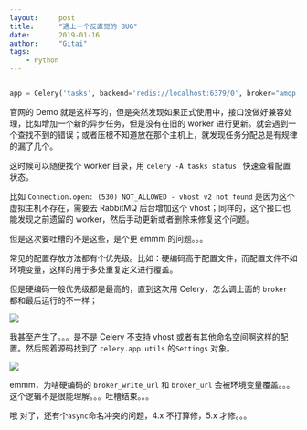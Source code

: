 ```yaml
---
layout:     post
title:      "遇上一个反直觉的 BUG"
date:       2019-01-16
author:     "Gitai"
tags:
	- Python
---
```




```python

app = Celery('tasks', backend='redis://localhost:6379/0', broker="amqp://guest:guest@localhost:5672")
```

官网的 Demo 就是这样写的，但是突然发现如果正式使用中，接口没做好兼容处理，比如增加一个新的异步任务，但是没有在旧的 worker 进行更新。就会遇到一个查找不到的错误；或者压根不知道放在那个主机上，就发现任务分配总是有规律的漏了几个。

这时候可以随便找个 worker 目录，用 `celery -A tasks status ` 快速查看配置状态。

比如 `Connection.open: (530) NOT_ALLOWED - vhost v2 not found` 是因为这个虚拟主机不存在，需要去 RabbitMQ 后台增加这个 vhost；同样的，这个接口也能发现之前遗留的 worker，然后手动更新或者删除来修复这个问题。

但是这次要吐槽的不是这些，是个更 emmm 的问题。。。

<!-- more -->

常见的配置存放方法都有个优先级。比如：硬编码高于配置文件，而配置文件不如环境变量，这样的用于多处重复定义进行覆盖。

但是硬编码一般优先级都是最高的，直到这次用 Celery，怎么调上面的 `broker` 都和最后运行的不一样；

![](https://i.loli.net/2019/01/16/5c3ea2c5d9967.png)

我甚至产生了。。。是不是 Celery 不支持 vhost 或者有其他命名空间啊这样的配置。然后照着源码找到了 `celery.app.utils` 的`Settings` 对象。

![](https://i.loli.net/2019/01/16/5c3ea2671a14c.png)

emmm，为啥硬编码的 `broker_write_url` 和 `broker_url` 会被环境变量覆盖。。。这个逻辑不是很能理解。。。吐槽结束。。。

哦 对了，还有个`async`命名冲突的问题，4.x 不打算修，5.x 才修。。。